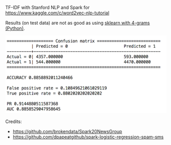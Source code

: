 TF-IDF with Stanford NLP and Spark for https://www.kaggle.com/c/word2vec-nlp-tutorial 

Results (on test data) are not as good as using [sklearn with 4-grams (Python)](./src/main/python/).

![ ](results.png)

Credits:

- https://github.com/brokendata/Spark20NewsGroup
- https://github.com/dpapeatgithub/spark-logistic-regression-spam-sms
